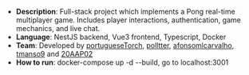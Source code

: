 - **Description**: Full-stack project which implements a Pong real-time multiplayer game. Includes player interactions, authentication, game mechanics, and live chat.
- **Language**: NestJS backend, Vue3 frontend, Typescript, Docker
- **Team**: Developed by [portugueseTorch](https://github.com/portugueseTorch), [polltter](https://github.com/polltter), [afonsomlcarvalho](https://github.com/afonsomlcarvalho), [tmanso9](https://github.com/tmanso9) and [20AAP02](https://github.com/20AAP02)
- **How to run**: docker-compose up -d --build, go to localhost:3001
